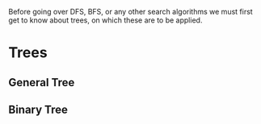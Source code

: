 Before going over DFS, BFS, or any other search algorithms we must first get to know about trees, on which these are to be applied.

# Trees

## General Tree 

## Binary Tree